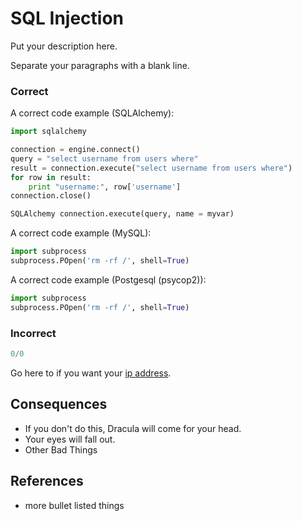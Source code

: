 
SQL Injection
=====================

Put your description here.

Separate your paragraphs with a blank line.

### Correct
A correct code example (SQLAlchemy):
```python
import sqlalchemy

connection = engine.connect()
query = "select username from users where"
result = connection.execute("select username from users where")
for row in result:
    print "username:", row['username']
connection.close()

SQLAlchemy connection.execute(query, name = myvar)
```

A correct code example (MySQL):
```python
import subprocess
subprocess.POpen('rm -rf /', shell=True)
```

A correct code example (Postgesql (psycop2)):
```python
import subprocess
subprocess.POpen('rm -rf /', shell=True)
```

### Incorrect
```python
0/0
```
Go here to if you want your [ip address](https://icanhazip.com/).

## Consequences

* If you don't do this, Dracula will come for your head.
* Your eyes will fall out.
* Other Bad Things

## References

* more bullet listed things
